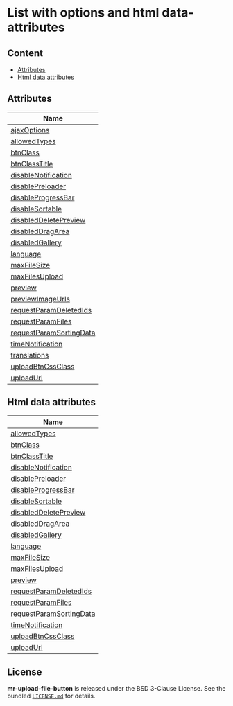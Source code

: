 # List with options and html data-attributes

## Content
- [Attributes](#description)
- [Html data attributes](#html-data-attributes)

## Attributes

| Name                                                                                      |
| ------------------------------------------------------------------------------------------|
| [ajaxOptions](attributes/ajax-options.md)                                                 | 
| [allowedTypes](attributes/allowed-types.md)                                               | 
| [btnClass](attributes/btn-class.md)                                                       | 
| [btnClassTitle](attributes/btn-class-title.md)                                            | 
| [disableNotification](attributes/disable-notification.md)                                 | 
| [disablePreloader](attributes/disable-preloader.md)                                       | 
| [disableProgressBar](attributes/disable-progress-bar.md)                                  |
| [disableSortable](attributes/disable-sortable.md)                                         | 
| [disabledDeletePreview](attributes/disabled-delete-preview.md)                            | 
| [disabledDragArea](attributes/disabled-drag-area.md)                                      | 
| [disabledGallery](attributes/disabled-gallery.md)                                         | 
| [language](attributes/language.md)                                                        | 
| [maxFileSize](attributes/max-file-size.md)                                                | 
| [maxFilesUpload](attributes/max-filesu-upload.md)                                         | 
| [preview](attributes/preview.md)                                                          | 
| [previewImageUrls](attributes/preview-image-urls.md)                                      | 
| [requestParamDeletedIds](attributes/request-param-deleted-ids.md)                         |
| [requestParamFiles](attributes/request-param-files.md)                                    | 
| [requestParamSortingData](attributes/request-param-sorting-data.md)                       |
| [timeNotification](attributes/time-notification.md)                                       | 
| [translations](attributes/translations.md)                                                | 
| [uploadBtnCssClass](attributes/upload-btn-css-class.md)                                   | 
| [uploadUrl](attributes/upload-url.md)                                                     | 

## Html data attributes

| Name                                                                                      |
| ------------------------------------------------------------------------------------------|
| [allowedTypes](attributes/allowed-types.md)                                               | 
| [btnClass](attributes/btn-class.md)                                                       | 
| [btnClassTitle](attributes/btn-class-title.md)                                            | 
| [disableNotification](attributes/disable-notification.md)                                 | 
| [disablePreloader](attributes/disable-preloader.md)                                       | 
| [disableProgressBar](attributes/disable-progress-bar.md)                                  |
| [disableSortable](attributes/disable-sortable.md)                                         | 
| [disabledDeletePreview](attributes/disabled-delete-preview.md)                            | 
| [disabledDragArea](attributes/disabled-drag-area.md)                                      | 
| [disabledGallery](attributes/disabled-gallery.md)                                         | 
| [language](attributes/language.md)                                                        | 
| [maxFileSize](attributes/max-file-size.md)                                                | 
| [maxFilesUpload](attributes/max-filesu-upload.md)                                         | 
| [preview](attributes/preview.md)                                                          | 
| [requestParamDeletedIds](attributes/request-param-deleted-ids.md)                         |
| [requestParamFiles](attributes/request-param-files.md)                                    | 
| [requestParamSortingData](attributes/request-param-sorting-data.md)                       |
| [timeNotification](attributes/time-notification.md)                                       | 
| [uploadBtnCssClass](attributes/upload-btn-css-class.md)                                   | 
| [uploadUrl](attributes/upload-url.md)     

## License

**mr-upload-file-button** is released under the BSD 3-Clause License. See the bundled [`LICENSE.md`](LICENSE.md) for details.